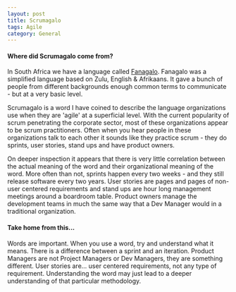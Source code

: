 ```yaml
---
layout: post
title: Scrumagalo
tags: Agile
category: General
---
```

#### Where did Scrumagalo come from? ####

In South Africa we have a language called [Fanagalo](http://en.wikipedia.org/wiki/Fanagalo). Fanagalo was a simplified language based on Zulu, English & Afrikaans. It gave a bunch of people from different backgrounds enough common terms to communicate - but at a very basic level.

Scrumagalo is a word I have coined to describe the language organizations use when they are 'agile' at a superficial level. With the current popularity of scrum penetrating the corporate sector, most of these organizations appear to be scrum practitioners. Often when you hear people in these organizations talk to each other it sounds like they practice scrum - they do sprints, user stories, stand ups and have product owners.

On deeper inspection it appears that there is very little correlation between the actual meaning of the word and their organizational meaning of the word. More often than not, sprints happen every two weeks - and they still release software every two years. User stories are pages and pages of non-user centered requirements and stand ups are hour long management meetings around a boardroom table. Product owners manage the development teams in much the same way that a Dev Manager would in a traditional organization.

#### Take home from this... ####

Words are important. When you use a word, try and understand what it means. There is a difference between a sprint and an iteration. Product Managers are not Project Managers or Dev Managers, they are something different. User stories are... user centered requirements, not any type of requirement. Understanding the word may just lead to a deeper understanding of that particular methodology.

